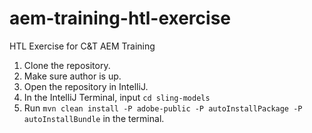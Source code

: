 # aem-training-htl-exercise
HTL Exercise for C&amp;T AEM Training

1. Clone the repository.
2. Make sure author is up.
3. Open the repository in IntelliJ.
4. In the IntelliJ Terminal, input `cd sling-models`
5. Run `mvn clean install -P adobe-public -P autoInstallPackage -P autoInstallBundle` in the terminal.
